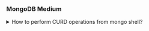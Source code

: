 ### MongoDB Medium

<details>

  <summary>
  How to perform CURD operations from mongo shell?
  </summary>

  <summary>How to perform CRUD operations from mongo shell?</summary>


MongoDB supports the standard CRUD (Create, Read, Update, Delete) operations for manipulating data in a database. Here are the corresponding CRUD operations available in MongoDB:

**Create:**

`insertOne()` : Creates a new document and inserts it into a collection. <br/>

```js
db.students.insertOne({
  name: "nitish",
  age: 20,
  email: "nitish@gamil.com",
});
```

`insertMany()` : Creates multiple documents and inserts them into a collection.

```js
db.students.insertMany({
  name: "saurabh",
  age: 22,
  email: "saurabh@gamil.com",
});
```

**Read:**

`findOne()` : Retrieves a single document from a collection based on specified criteria.

```js
db.students.find({ name: "nitish" });
```

`find()` : Retrieves documents from a collection based on specified criteria.<br/>

```js
db.students.find();
```

**Update:**

`updateOne()` : Updates a single document in a collection that matches specified criteria.<br/>

```js
db.students.updateOne(
  { name: "saurabh" },
  { $set: { age: 25, email: "saurabhjaykar@gmail.com" } }
);
```

`updateMany()` : Updates multiple documents in a collection that match specified criteria.

```js
db.students.updateMany({}, { $set: { age: 25 } });
```

**Delete:**

`deleteOne()` : Deletes a single document from a collection that matches specified criteria.<br/>

```js
db.students.deleteOne({ name: "nitish" });
```

`deleteMany()` : Deletes multiple documents from a collection that match specified criteria.

```js
db.students.deleteMany();
```

</details>
